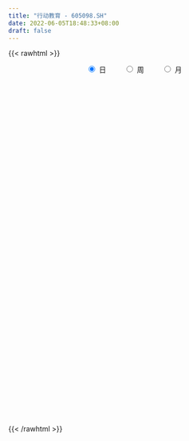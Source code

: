 ```yaml
---
title: "行动教育 - 605098.SH"
date: 2022-06-05T18:48:33+08:00
draft: false
---
```

{{< rawhtml >}}
    <div style="text-align: center">
        <label style="padding: 1rem;"><input style="margin-right: .5rem" type="radio" name="period" value="D" checked onclick="period_change(this)">日</label>
        <label style="padding: 1rem;"><input style="margin-right: .5rem" type="radio" name="period" value="W" onclick="period_change(this)">周</label>
        <label style="padding: 1rem;"><input style="margin-right: .5rem" type="radio" name="period" value="M" onclick="period_change(this)">月</label>
    </div>
    <div id="chart" style="height: 700px;"></div> 
    <script type="text/javascript">
        const D_v = [2708.9,3433.32,2031.47,1188.24,88921.73,24541.11,76545.53,67917.39,55594.19,61184.71,65085.19,68306.46,35056.23,38149.09,44992.97,60008.95,37843.49,46864.68,26922.52,27688.81,34884.51,39158.3,21946.14,17954.64,24813.04,25591.34,24870.47,17180.55,19328.67,13598.9,11005.01,13348.72,11927.45,13403.04,26326.42,11256.84,27319.66,28085.72,27625.29,30646.52,19351.04,23444.44,23997.16,13914.78,15593.89,24766.72,16445.41,14487.59,15090.32,15506.86,8497.97,9507.44,9608.8,7813.86,10969.13,17890.78,13122.64,16877.73,11152.66,9488.5,9199.28,18329.6,10280.88,10812.22,13170.72,14529.5,8125.69,6906.46,8785.16,9010.91,5047.06,7939.89,6093.78,5892.89,6834.21,7199.89,5573.08,7252.65,4680.25,4062.16,5730.01,4446.05,13810.1,38346.65,34321.02,22226.93,13428.24,10054.29,6101.13,10394.94,6092.37,8559.08,11655.45,23504.11,23008.16,10423.86,7395.56,6712.32,5946.26,8556.08,4031.0,7866.64,7121.16,4985.34,6142.0,5236.66,4822.13,5345.07,10725.96,5985.1,4528.89,3790.32,9291.86,3866.86,25796.49,20833.47,20258.09,16238.39,35228.8,32819.03,17156.57,19571.97,20610.32,10632.98,16555.93,17543.14,11912.74,13472.78,15400.16,8715.0,12553.67,10018.43,6305.89,6488.08,5742.0,4407.0,7352.0,10748.57,5532.0,5222.0,11807.88,9476.13,6626.37,9030.58,6951.86,12441.38,15689.24,21891.46,9296.13,6645.12,11656.63,21676.5,9588.47,6161.0,4562.07,13402.93,14513.38,4676.0,8692.17,4531.0,8098.15,4317.0,9314.0,4950.45,7391.56,9462.0,5983.09,5842.83,4378.67,2484.77,13213.03,6144.18,4920.17,19546.53,10455.97,6310.42,11885.72,7563.97,8700.53,6149.32,6822.62,3090.15,5152.78,3375.0,6300.26,3822.0,2904.0,2844.0,5783.89,8573.33,6707.89,3400.89,3265.67,4065.41,3509.0,4374.0,3183.0,7412.27,7442.75,4017.2,2410.78,5637.0,4665.0,10998.0,8028.89,4529.89,4996.0,5597.2,3866.13,3749.08,3337.0,5000.94,5723.0,6209.08,5906.0,5090.0,8503.0,8343.89,6841.85,15310.41,10795.18,9107.35,8606.56,4127.0,3338.0,3246.0,4390.68,3150.57,5322.6,5671.64,3716.08,18442.36,10693.6,8179.0,8463.0,5599.08,5022.06,3689.08,2889.21,3804.14,3982.69,3321.6,11722.78,6540.5,6442.0,6577.16,6480.28,5408.31,11727.0,9875.06,12762.0,6688.78,7955.34,11153.18,9069.48,10591.8,15660.43,18791.03,9650.72,7372.4,7589.41,8578.2,8459.56,9479.03,17026.53,22828.3,19995.03,10293.4,9897.05,9036.58]
const D_histogram = [0.0,0.2533561254,0.6771792307,1.2121665727,1.1414634068,0.7260532773,0.402526828,0.3230268029,-0.0098003096,-0.132302921,0.0586055235,0.259675884,0.2358123019,0.0563617476,0.2105056858,0.3698978728,0.3925546759,0.1908561701,0.0641673499,-0.1947212674,-0.5058623855,-0.6159489842,-0.7070773297,-0.6969713757,-0.6351184889,-0.5949569784,-0.4817103083,-0.4321549072,-0.4822068412,-0.5482100363,-0.5231370223,-0.4691810108,-0.3784591485,-0.2973043167,-0.2844348188,-0.2735482963,-0.1004786626,0.1009447778,0.3112653416,0.6130686876,0.7048280892,0.7491404732,0.907102418,0.8993969032,1.1608179491,1.3467433876,1.3704253605,1.2944331139,1.2520886809,1.260832526,1.1278722925,1.0457874811,0.8322221097,0.5436313876,0.2882759563,0.2324068016,0.4367115726,0.2875852512,-0.0159142446,-0.2636558379,-0.3441606548,-0.5464982126,-0.7865423041,-0.9898952055,-1.150952747,-1.5354484647,-1.7089507886,-1.7799740526,-1.8421648366,-1.7784035183,-1.6994428353,-1.6252612463,-1.3991826002,-1.3118365708,-1.0718035708,-0.7500384649,-0.5740835695,-0.4636117212,-0.3516927589,-0.255419351,-0.2946704936,-0.1978801652,0.1601594102,0.5345373862,0.4286141187,0.2361832249,0.1605389526,0.0429929144,-0.0271056473,-0.152435141,-0.2365418261,-0.2100906357,-0.0278214874,0.3900387026,0.6730310028,0.7070648447,0.7163159646,0.6096369643,0.5270336267,0.3311850477,0.2200108639,0.154471903,-0.0229699399,-0.1029283874,-0.1971320624,-0.1965975516,-0.2594310068,-0.2387581149,-0.2600965573,-0.2894628884,-0.2495478086,-0.1741138934,0.0393640414,0.1251445375,0.267141805,0.3756952735,0.232739979,0.1879962444,0.3873306607,0.6102536108,0.5655739748,0.6943674932,0.8367644281,0.8436606124,0.8788531402,0.9783492877,0.8586243179,0.667718135,0.3500616168,0.1341024118,-0.038370251,-0.2363607699,-0.3743336655,-0.3900215315,-0.4428621598,-0.4533069203,-0.4017747006,-0.2487263483,-0.1811810142,-0.1390845502,-0.0127204471,-0.0105274053,-0.0339228638,-0.0012153458,-0.0154656378,0.0845856649,0.2189325184,0.4367947366,0.4431449311,0.4629993856,0.7789541697,0.7618301537,0.5414818693,0.3751047639,0.2389353916,0.1231878696,0.1402608922,0.1168386654,0.1857826586,0.1630781411,0.217765727,0.1401849328,0.0217388823,-0.0280927528,0.0245558051,-0.1172877615,-0.1978336516,-0.3431379459,-0.4434130081,-0.4957956982,-0.2877316649,-0.1710975853,-0.0951580322,0.130838623,0.1649650591,0.1640962056,0.0331126688,-0.1311518461,-0.2192979184,-0.3694856334,-0.5300611516,-0.5847753543,-0.582976591,-0.5674965271,-0.6712328444,-0.6870086756,-0.7033338253,-0.7347752151,-0.7730064369,-0.7491861017,-0.5922022414,-0.4467020441,-0.2850145188,-0.1854632518,-0.1188047186,-0.1774563697,-0.1797065537,-0.149268728,-0.0172732923,0.0074850403,0.0281701421,0.1172676291,0.0892298366,0.1690061467,0.1107654014,0.0862433604,0.0884117064,0.1408172551,0.1559101791,0.1190281305,0.1016472592,0.0761089783,0.0153524268,0.0282073259,0.1285819488,0.1327530978,-0.0706760834,-0.2970352784,-0.3561066262,-0.1826106677,0.0679866306,0.2106663083,0.356241383,0.4141395712,0.3703467243,0.2732019779,0.2051611741,0.1176180604,0.1178988518,0.1506063481,0.1256374117,0.2812442682,0.1749209618,-0.0342405889,-0.2406569793,-0.3025191748,-0.4447055793,-0.4877333846,-0.5143828704,-0.470123276,-0.3762861326,-0.3422282307,-0.4168435935,-0.453879813,-0.5230984204,-0.696374077,-0.6472314415,-0.6378335782,-0.5643174919,-0.4678590493,-0.5052388681,-0.4338564011,-0.2600427359,-0.0726657477,-0.7071396796,-1.0617935839,-1.1153891612,-1.0093969838,-0.897893218,-0.7401467321,-0.5459587064,-0.40742639,-0.3541456677,-0.2605583913,-0.165165181,0.0128895748,0.1912720254,0.3032750975,0.4111444377,0.5136601243]
const D_fast = [0.0,0.3166951567,0.9098130697,1.7478420549,1.9625047406,1.7286079305,1.5057131882,1.5069698638,1.1716926739,1.0161143322,1.2216741576,1.4876634891,1.5227529825,1.3573928651,1.5641632247,1.81602988,1.936825352,1.7828408888,1.672193906,1.3646249719,0.9270182574,0.6629444127,0.3950467347,0.2309098448,0.1339831094,0.0254053753,0.0182244683,-0.0402588574,-0.2108625016,-0.4139182058,-0.5196294475,-0.5829686887,-0.5868616134,-0.5800328608,-0.6382720677,-0.6957726193,-0.5478226512,-0.3211630164,-0.0330261171,0.4220444007,0.6900108247,0.9216083269,1.3063458762,1.5234895872,2.0751151205,2.5977264058,2.9640147188,3.2116307507,3.4823084879,3.8062604645,3.9552683041,4.134630363,4.129120519,3.9764376439,3.7931512016,3.7953837473,4.1088664114,4.0316364028,3.7241583459,3.4105027931,3.2439578125,2.9049957016,2.4683160341,2.0174893312,1.568693603,0.8003357691,0.1995957481,-0.316421029,-0.8391530222,-1.2199925835,-1.5658926092,-1.8980263319,-2.0217433358,-2.2623564491,-2.2902743418,-2.1560188522,-2.1235848491,-2.1290159311,-2.1050201585,-2.0726015884,-2.1855203544,-2.1382000674,-1.7401206394,-1.2321083167,-1.2308780547,-1.3642631421,-1.3997726763,-1.506570486,-1.5834454595,-1.7468837384,-1.8901258801,-1.9161973486,-1.7408835721,-1.2255137065,-0.7742636556,-0.5634636025,-0.3751334914,-0.3294032506,-0.2802481816,-0.3933004987,-0.4494719665,-0.4763929516,-0.6595772796,-0.7652678239,-0.9087545145,-0.9573693916,-1.0850605985,-1.1240772353,-1.210439817,-1.3121718703,-1.3346437425,-1.3027383007,-1.0794193556,-0.9623527251,-0.7535700063,-0.5510927194,-0.6358630192,-0.6336076927,-0.3374406112,0.0380457416,0.1347595993,0.437144991,0.788733033,1.0065443703,1.2614501832,1.6055336526,1.7004647623,1.6764881131,1.4463469991,1.263913397,1.0818481715,0.8247674601,0.5932111482,0.4800178993,0.316461731,0.1926902405,0.143778785,0.2346455503,0.2568956308,0.2642209573,0.3874049486,0.386966139,0.3550899647,0.3874936461,0.3693769448,0.4905746637,0.6796546467,1.0067155492,1.1238519764,1.2594562773,1.7701496038,1.9434831263,1.8585053091,1.7859043947,1.7094688704,1.6245183157,1.6766565614,1.682444001,1.7978336588,1.8158986766,1.9250276943,1.8824931332,1.7694818033,1.7126269801,1.7714144892,1.6002489822,1.4702446792,1.2391558984,1.0280275842,0.8516959695,0.9878270865,1.0616867699,1.113836815,1.3725431259,1.4479108268,1.4880660246,1.3653606551,1.1683081786,1.0253376267,0.7827785033,0.4896876972,0.288779656,0.1448342716,0.0184402037,-0.2531043247,-0.4406323248,-0.6327909308,-0.8479261244,-1.0794089555,-1.2428851456,-1.2339518456,-1.2001271594,-1.1096932638,-1.0565078098,-1.0195504563,-1.1225661997,-1.1697430221,-1.1766223784,-1.0489452658,-1.0223156731,-0.9945880359,-0.8761736416,-0.8819039749,-0.7598761281,-0.7904255231,-0.7933867239,-0.7691154514,-0.6815055889,-0.6274351201,-0.634560136,-0.6265291926,-0.633040229,-0.6899586737,-0.6700519432,-0.5375318331,-0.5001724097,-0.7212706117,-1.0218886263,-1.1699866306,-1.042143339,-0.7745493831,-0.5792031283,-0.3445677079,-0.1831346268,-0.1343407926,-0.1631850446,-0.1799355549,-0.2380741534,-0.2083186492,-0.1379595658,-0.1315191492,0.0943987742,0.0318057083,-0.1859159896,-0.4524966248,-0.589988614,-0.8433514133,-1.0083125647,-1.1635577681,-1.2368289928,-1.2370633826,-1.2885625383,-1.4673887995,-1.6178949722,-1.8178881847,-2.1652573606,-2.2779225854,-2.4279831167,-2.4955464034,-2.5160527231,-2.6797422589,-2.7168238922,-2.6080209109,-2.4388103597,-3.2500692115,-3.8701715118,-4.2026143793,-4.3489714479,-4.4619409866,-4.4892311837,-4.4315328346,-4.3948571157,-4.4301128104,-4.4016651317,-4.3475632168,-4.1662860672,-3.9400856103,-3.7522637639,-3.5416083142,-3.3106775965]
const D_slow = [0.0,0.0633390313,0.232633839,0.5356754822,0.8210413339,1.0025546532,1.1031863602,1.1839430609,1.1814929835,1.1484172533,1.1630686341,1.2279876051,1.2869406806,1.3010311175,1.3536575389,1.4461320071,1.5442706761,1.5919847186,1.6080265561,1.5593462393,1.4328806429,1.2788933969,1.1021240644,0.9278812205,0.7691015983,0.6203623537,0.4999347766,0.3918960498,0.2713443395,0.1342918305,0.0035075749,-0.1137876778,-0.208402465,-0.2827285441,-0.3538372488,-0.4222243229,-0.4473439886,-0.4221077941,-0.3442914587,-0.1910242868,-0.0148172645,0.1724678538,0.3992434583,0.624092684,0.9142971713,1.2509830182,1.5935893583,1.9171976368,2.230219807,2.5454279385,2.8273960117,3.0888428819,3.2968984093,3.4328062562,3.5048752453,3.5629769457,3.6721548389,3.7440511516,3.7400725905,3.674158631,3.5881184673,3.4514939142,3.2548583381,3.0073845368,2.71964635,2.3357842338,1.9085465367,1.4635530235,1.0030118144,0.5584109348,0.133550226,-0.2727650856,-0.6225607356,-0.9505198783,-1.218470771,-1.4059803872,-1.5495012796,-1.6654042099,-1.7533273996,-1.8171822374,-1.8908498608,-1.9403199021,-1.9002800496,-1.766645703,-1.6594921733,-1.6004463671,-1.5603116289,-1.5495634003,-1.5563398122,-1.5944485974,-1.6535840539,-1.7061067129,-1.7130620847,-1.6155524091,-1.4472946584,-1.2705284472,-1.091449456,-0.9390402149,-0.8072818083,-0.7244855464,-0.6694828304,-0.6308648546,-0.6366073396,-0.6623394365,-0.7116224521,-0.76077184,-0.8256295917,-0.8853191204,-0.9503432597,-1.0227089818,-1.085095934,-1.1286244073,-1.118783397,-1.0874972626,-1.0207118113,-0.9267879929,-0.8686029982,-0.8216039371,-0.7247712719,-0.5722078692,-0.4308143755,-0.2572225022,-0.0480313952,0.1628837579,0.382597043,0.6271843649,0.8418404444,1.0087699781,1.0962853823,1.1298109853,1.1202184225,1.06112823,0.9675448137,0.8700394308,0.7593238908,0.6459971608,0.5455534856,0.4833718986,0.438076645,0.4033055075,0.4001253957,0.3974935444,0.3890128284,0.388708992,0.3848425825,0.4059889988,0.4607221284,0.5699208125,0.6807070453,0.7964568917,0.9911954341,1.1816529725,1.3170234399,1.4107996308,1.4705334787,1.5013304461,1.5363956692,1.5656053355,1.6120510002,1.6528205355,1.7072619672,1.7423082004,1.747742921,1.7407197328,1.7468586841,1.7175367437,1.6680783308,1.5822938443,1.4714405923,1.3474916677,1.2755587515,1.2327843552,1.2089948471,1.2417045029,1.2829457677,1.3239698191,1.3322479863,1.2994600247,1.2446355451,1.1522641368,1.0197488489,0.8735550103,0.7278108625,0.5859367308,0.4181285197,0.2463763508,0.0705428945,-0.1131509093,-0.3064025185,-0.493699044,-0.6417496043,-0.7534251153,-0.824678745,-0.871044558,-0.9007457376,-0.94510983,-0.9900364685,-1.0273536505,-1.0316719735,-1.0298007134,-1.0227581779,-0.9934412707,-0.9711338115,-0.9288822748,-0.9011909245,-0.8796300844,-0.8575271578,-0.822322844,-0.7833452992,-0.7535882666,-0.7281764518,-0.7091492072,-0.7053111005,-0.6982592691,-0.6661137819,-0.6329255074,-0.6505945283,-0.7248533479,-0.8138800044,-0.8595326713,-0.8425360137,-0.7898694366,-0.7008090909,-0.5972741981,-0.504687517,-0.4363870225,-0.385096729,-0.3556922139,-0.3262175009,-0.2885659139,-0.257156561,-0.1868454939,-0.1431152535,-0.1516754007,-0.2118396455,-0.2874694392,-0.398645834,-0.5205791802,-0.6491748978,-0.7667057168,-0.8607772499,-0.9463343076,-1.050545206,-1.1640151592,-1.2947897643,-1.4688832836,-1.6306911439,-1.7901495385,-1.9312289115,-2.0481936738,-2.1745033908,-2.2829674911,-2.3479781751,-2.366144612,-2.5429295319,-2.8083779279,-3.0872252182,-3.3395744641,-3.5640477686,-3.7490844516,-3.8855741282,-3.9874307257,-4.0759671426,-4.1411067405,-4.1823980357,-4.179175642,-4.1313576357,-4.0555388613,-3.9527527519,-3.8243377208]
const D_data = [['2021-04-21', 33.1, 39.72, 33.1, 39.72],['2021-04-22', 43.69, 43.69, 43.69, 43.69],['2021-04-23', 48.06, 48.06, 48.06, 48.06],['2021-04-26', 52.87, 52.87, 52.87, 52.87],['2021-04-27', 48.73, 47.58, 47.58, 56.0],['2021-04-28', 42.82, 42.82, 42.82, 43.68],['2021-04-29', 41.0, 42.57, 39.78, 45.3],['2021-04-30', 44.04, 44.99, 43.01, 45.78],['2021-05-06', 42.6, 40.99, 40.49, 43.7],['2021-05-07', 41.3, 42.5, 39.16, 44.5],['2021-05-10', 42.49, 46.75, 40.66, 46.75],['2021-05-11', 46.0, 48.24, 44.8, 50.05],['2021-05-12', 46.8, 46.28, 44.8, 46.81],['2021-05-13', 45.73, 44.08, 43.0, 47.98],['2021-05-14', 43.02, 48.49, 42.61, 48.49],['2021-05-17', 51.09, 49.84, 47.81, 51.98],['2021-05-18', 48.51, 49.14, 47.68, 51.2],['2021-05-19', 48.66, 46.3, 44.79, 49.37],['2021-05-20', 46.0, 46.68, 45.71, 47.57],['2021-05-21', 46.08, 44.15, 43.58, 46.57],['2021-05-24', 43.8, 41.88, 41.33, 43.93],['2021-05-25', 42.86, 43.0, 42.1, 44.99],['2021-05-26', 43.25, 42.33, 42.23, 44.29],['2021-05-27', 42.25, 42.96, 41.58, 43.5],['2021-05-28', 42.66, 43.39, 42.51, 44.58],['2021-05-31', 43.43, 43.0, 42.43, 44.7],['2021-06-01', 42.55, 43.98, 42.52, 44.55],['2021-06-02', 43.65, 43.32, 42.73, 44.22],['2021-06-03', 43.4, 41.75, 41.42, 43.6],['2021-06-04', 41.5, 40.85, 40.79, 41.93],['2021-06-07', 40.88, 41.46, 40.3, 41.58],['2021-06-08', 41.85, 41.63, 41.6, 42.88],['2021-06-09', 41.0, 42.12, 40.7, 42.8],['2021-06-10', 42.18, 42.16, 42.12, 43.45],['2021-06-11', 43.01, 41.28, 40.39, 43.47],['2021-06-15', 40.87, 41.04, 40.33, 41.57],['2021-06-16', 40.81, 43.36, 40.22, 43.64],['2021-06-17', 42.8, 44.67, 42.55, 45.5],['2021-06-18', 43.88, 46.01, 43.35, 46.89],['2021-06-21', 45.84, 48.88, 45.76, 49.85],['2021-06-22', 48.81, 47.83, 47.48, 50.05],['2021-06-23', 47.6, 48.2, 47.52, 50.2],['2021-06-24', 48.97, 50.88, 46.53, 50.88],['2021-06-25', 51.5, 50.01, 49.51, 51.59],['2021-06-28', 50.18, 55.01, 49.31, 55.01],['2021-06-29', 55.14, 56.44, 55.14, 60.28],['2021-06-30', 57.0, 56.27, 55.51, 58.56],['2021-07-01', 56.56, 56.2, 55.93, 59.45],['2021-07-02', 55.4, 57.62, 53.7, 58.37],['2021-07-05', 57.0, 59.52, 56.42, 60.2],['2021-07-06', 59.35, 58.75, 58.6, 61.18],['2021-07-07', 58.25, 60.1, 58.25, 60.85],['2021-07-08', 59.8, 58.86, 57.6, 61.18],['2021-07-09', 58.8, 57.59, 57.0, 59.87],['2021-07-12', 57.67, 57.36, 56.1, 59.0],['2021-07-13', 58.15, 59.73, 55.0, 61.28],['2021-07-14', 58.63, 64.18, 58.63, 64.48],['2021-07-15', 63.03, 60.72, 59.9, 64.07],['2021-07-16', 61.0, 58.2, 57.9, 61.5],['2021-07-19', 57.97, 57.82, 56.5, 59.44],['2021-07-20', 56.88, 59.3, 56.88, 60.68],['2021-07-21', 61.36, 57.15, 54.55, 61.38],['2021-07-22', 58.01, 55.42, 55.18, 58.01],['2021-07-23', 55.33, 54.41, 52.3, 56.5],['2021-07-26', 53.04, 53.5, 50.31, 54.95],['2021-07-27', 52.1, 48.5, 48.5, 53.99],['2021-07-28', 48.5, 48.63, 45.0, 49.7],['2021-07-29', 48.65, 48.09, 47.47, 50.38],['2021-07-30', 47.68, 46.56, 46.0, 48.35],['2021-08-02', 46.66, 46.8, 45.2, 47.75],['2021-08-03', 46.6, 46.03, 45.21, 46.93],['2021-08-04', 46.9, 45.04, 44.92, 47.48],['2021-08-05', 46.82, 46.48, 45.82, 46.99],['2021-08-06', 45.8, 44.39, 43.95, 46.1],['2021-08-09', 45.1, 46.08, 43.51, 46.43],['2021-08-10', 45.98, 47.71, 45.39, 48.3],['2021-08-11', 47.5, 46.49, 46.36, 48.18],['2021-08-12', 46.0, 45.8, 43.9, 47.04],['2021-08-13', 46.31, 45.85, 44.79, 46.31],['2021-08-16', 44.49, 45.72, 44.49, 47.35],['2021-08-17', 44.0, 43.69, 43.54, 46.19],['2021-08-18', 43.71, 45.08, 43.71, 45.1],['2021-08-19', 44.2, 49.3, 44.16, 49.53],['2021-08-20', 50.0, 51.51, 49.3, 54.23],['2021-08-23', 52.11, 46.36, 46.36, 52.11],['2021-08-24', 45.07, 44.5, 43.79, 45.85],['2021-08-25', 44.8, 45.17, 44.32, 45.79],['2021-08-26', 44.75, 43.98, 43.6, 44.97],['2021-08-27', 43.98, 43.85, 43.29, 44.65],['2021-08-30', 43.58, 42.33, 41.46, 44.08],['2021-08-31', 42.3, 41.89, 41.67, 42.52],['2021-09-01', 41.8, 42.7, 41.18, 43.14],['2021-09-02', 43.0, 44.88, 42.5, 45.3],['2021-09-03', 46.0, 49.37, 45.0, 49.37],['2021-09-06', 49.0, 49.79, 46.8, 50.7],['2021-09-07', 48.0, 47.89, 47.69, 49.55],['2021-09-08', 47.9, 48.1, 47.03, 48.4],['2021-09-09', 48.75, 46.77, 46.27, 48.9],['2021-09-10', 46.3, 46.89, 46.3, 48.28],['2021-09-13', 46.88, 44.95, 44.87, 46.89],['2021-09-14', 44.95, 45.3, 44.37, 45.77],['2021-09-15', 44.9, 45.45, 43.71, 45.5],['2021-09-16', 45.18, 43.35, 43.22, 45.18],['2021-09-17', 43.3, 43.73, 42.89, 44.23],['2021-09-22', 42.99, 42.86, 41.88, 43.4],['2021-09-23', 43.72, 43.53, 42.72, 43.72],['2021-09-24', 43.08, 42.27, 42.27, 43.4],['2021-09-27', 42.27, 42.88, 41.74, 43.3],['2021-09-28', 43.0, 42.02, 40.55, 43.02],['2021-09-29', 41.3, 41.42, 41.3, 42.88],['2021-09-30', 41.84, 41.95, 41.6, 42.68],['2021-10-08', 42.14, 42.38, 41.71, 42.76],['2021-10-11', 42.39, 44.68, 42.23, 44.73],['2021-10-12', 44.69, 43.8, 43.36, 45.0],['2021-10-13', 46.0, 45.13, 43.3, 47.7],['2021-10-14', 43.02, 45.51, 42.69, 46.49],['2021-10-15', 44.58, 42.38, 42.15, 45.1],['2021-10-18', 42.9, 43.15, 42.07, 43.65],['2021-10-19', 42.93, 46.75, 42.62, 47.47],['2021-10-20', 48.63, 48.5, 46.34, 49.99],['2021-10-21', 48.5, 46.03, 45.65, 48.73],['2021-10-22', 46.42, 48.89, 45.71, 49.36],['2021-10-25', 48.99, 50.39, 47.0, 50.84],['2021-10-26', 50.38, 49.78, 49.39, 50.78],['2021-10-27', 50.09, 50.98, 47.47, 51.67],['2021-10-28', 49.0, 52.97, 48.39, 54.8],['2021-10-29', 52.64, 51.01, 50.83, 53.8],['2021-11-01', 51.65, 50.02, 49.56, 52.67],['2021-11-02', 50.4, 47.61, 47.5, 50.4],['2021-11-03', 47.43, 47.79, 47.0, 48.88],['2021-11-04', 47.4, 47.48, 45.95, 48.05],['2021-11-05', 47.47, 46.2, 45.71, 47.47],['2021-11-08', 46.2, 45.94, 45.81, 46.95],['2021-11-09', 45.75, 46.88, 45.75, 46.88],['2021-11-10', 46.83, 46.01, 45.81, 46.97],['2021-11-11', 45.8, 46.11, 45.76, 46.49],['2021-11-12', 46.03, 46.74, 45.95, 47.08],['2021-11-15', 46.75, 48.38, 46.43, 48.68],['2021-11-16', 48.37, 47.8, 47.6, 48.7],['2021-11-17', 47.49, 47.71, 47.42, 48.4],['2021-11-18', 47.43, 49.22, 47.03, 49.69],['2021-11-19', 49.13, 48.06, 47.57, 49.8],['2021-11-22', 48.04, 47.72, 47.7, 48.88],['2021-11-23', 47.72, 48.49, 47.72, 49.14],['2021-11-24', 48.83, 48.0, 47.9, 49.0],['2021-11-25', 47.79, 49.75, 47.78, 50.68],['2021-11-26', 49.44, 51.0, 48.62, 51.24],['2021-11-29', 49.99, 53.34, 49.86, 53.98],['2021-11-30', 53.3, 51.74, 51.6, 53.9],['2021-12-01', 52.0, 52.45, 51.25, 52.99],['2021-12-02', 53.9, 57.7, 53.9, 57.7],['2021-12-03', 57.71, 55.11, 52.87, 57.97],['2021-12-06', 55.0, 52.62, 52.53, 55.0],['2021-12-07', 52.81, 52.81, 52.09, 53.9],['2021-12-08', 52.88, 52.82, 52.81, 54.17],['2021-12-09', 53.05, 52.75, 51.8, 54.89],['2021-12-10', 52.25, 54.47, 51.04, 54.66],['2021-12-13', 54.55, 54.27, 53.8, 54.95],['2021-12-14', 54.0, 55.9, 53.85, 56.23],['2021-12-15', 56.54, 55.25, 55.03, 56.54],['2021-12-16', 55.3, 56.7, 54.15, 57.76],['2021-12-17', 56.62, 55.37, 55.31, 57.03],['2021-12-20', 55.48, 54.64, 54.16, 57.88],['2021-12-21', 54.79, 55.29, 54.43, 56.5],['2021-12-22', 55.91, 56.83, 54.8, 57.5],['2021-12-23', 56.83, 54.36, 54.3, 57.35],['2021-12-24', 54.72, 54.64, 54.18, 55.77],['2021-12-27', 54.3, 53.23, 53.03, 54.3],['2021-12-28', 53.0, 53.03, 52.5, 53.68],['2021-12-29', 53.08, 53.04, 52.5, 53.49],['2021-12-30', 53.0, 56.6, 52.97, 57.58],['2021-12-31', 56.68, 56.33, 55.33, 56.99],['2022-01-04', 56.33, 56.41, 56.05, 57.9],['2022-01-05', 57.08, 59.3, 57.08, 60.16],['2022-01-06', 59.38, 57.9, 57.1, 59.86],['2022-01-07', 57.74, 57.87, 56.91, 59.05],['2022-01-10', 60.5, 56.15, 54.81, 60.5],['2022-01-11', 56.56, 55.08, 55.0, 57.18],['2022-01-12', 55.12, 55.39, 55.01, 56.95],['2022-01-13', 55.57, 53.9, 53.7, 55.77],['2022-01-14', 54.12, 52.72, 52.5, 54.37],['2022-01-17', 52.51, 53.15, 52.37, 53.68],['2022-01-18', 53.27, 53.36, 52.66, 53.99],['2022-01-19', 52.94, 53.21, 52.5, 53.98],['2022-01-20', 53.79, 51.05, 51.01, 53.79],['2022-01-21', 51.24, 51.33, 50.64, 52.3],['2022-01-24', 51.33, 50.7, 49.9, 51.97],['2022-01-25', 51.0, 49.8, 49.8, 51.65],['2022-01-26', 50.07, 48.89, 47.81, 50.59],['2022-01-27', 48.89, 48.96, 47.51, 50.37],['2022-01-28', 48.88, 50.5, 48.33, 50.7],['2022-02-07', 50.98, 50.66, 50.12, 51.87],['2022-02-08', 50.45, 51.29, 50.03, 51.66],['2022-02-09', 51.67, 50.91, 50.29, 52.39],['2022-02-10', 50.88, 50.7, 49.85, 50.88],['2022-02-11', 50.69, 48.9, 48.8, 50.98],['2022-02-14', 48.7, 49.16, 47.86, 49.81],['2022-02-15', 49.8, 49.37, 48.1, 50.02],['2022-02-16', 49.57, 50.87, 49.55, 51.16],['2022-02-17', 50.87, 49.8, 49.6, 51.08],['2022-02-18', 49.5, 49.74, 49.12, 50.07],['2022-02-21', 49.38, 50.81, 49.0, 51.4],['2022-02-22', 50.6, 49.45, 48.84, 50.6],['2022-02-23', 49.24, 50.91, 49.24, 52.24],['2022-02-24', 50.61, 49.22, 48.57, 51.3],['2022-02-25', 50.1, 49.37, 49.03, 50.58],['2022-02-28', 49.7, 49.59, 48.29, 50.4],['2022-03-01', 49.6, 50.34, 49.54, 50.87],['2022-03-02', 50.32, 50.06, 49.33, 50.34],['2022-03-03', 49.99, 49.35, 49.23, 50.18],['2022-03-04', 49.19, 49.43, 48.75, 49.98],['2022-03-07', 49.1, 49.18, 47.68, 49.61],['2022-03-08', 51.39, 48.44, 48.25, 51.39],['2022-03-09', 49.69, 49.15, 48.04, 49.87],['2022-03-10', 49.67, 50.52, 49.67, 50.98],['2022-03-11', 50.27, 49.61, 49.12, 50.28],['2022-03-14', 49.3, 46.4, 46.37, 49.41],['2022-03-15', 46.39, 44.7, 43.94, 46.39],['2022-03-16', 45.0, 45.65, 43.0, 45.81],['2022-03-17', 47.53, 48.54, 47.51, 50.2],['2022-03-18', 48.41, 50.49, 48.41, 51.15],['2022-03-21', 50.55, 50.2, 49.05, 50.82],['2022-03-22', 50.49, 51.14, 49.74, 51.7],['2022-03-23', 51.2, 50.81, 50.5, 51.73],['2022-03-24', 51.0, 49.81, 49.71, 51.0],['2022-03-25', 49.77, 48.95, 48.84, 50.2],['2022-03-28', 48.9, 49.0, 47.51, 49.39],['2022-03-29', 48.88, 48.41, 48.31, 49.6],['2022-03-30', 48.48, 49.32, 47.74, 49.39],['2022-03-31', 49.43, 49.88, 48.75, 50.36],['2022-04-01', 49.54, 49.25, 49.05, 50.38],['2022-04-06', 50.8, 52.0, 50.74, 54.18],['2022-04-07', 51.0, 49.01, 48.91, 51.81],['2022-04-08', 48.96, 46.9, 46.85, 49.22],['2022-04-11', 46.88, 45.67, 44.6, 46.88],['2022-04-12', 45.66, 46.5, 44.6, 46.77],['2022-04-13', 46.0, 44.59, 44.25, 46.22],['2022-04-14', 44.8, 44.89, 44.59, 45.41],['2022-04-15', 44.89, 44.42, 44.01, 44.89],['2022-04-18', 44.56, 44.86, 43.7, 45.89],['2022-04-19', 44.48, 45.4, 44.41, 45.85],['2022-04-20', 45.13, 44.58, 44.3, 45.9],['2022-04-21', 44.0, 42.66, 42.06, 46.37],['2022-04-22', 42.13, 42.32, 42.0, 43.42],['2022-04-25', 42.3, 41.06, 41.0, 42.84],['2022-04-26', 41.06, 38.41, 38.18, 41.52],['2022-04-27', 38.41, 40.1, 37.21, 40.79],['2022-04-28', 40.56, 39.0, 38.66, 40.99],['2022-04-29', 39.0, 39.28, 38.6, 40.5],['2022-05-05', 40.0, 39.33, 38.5, 40.37],['2022-05-06', 38.36, 37.12, 36.79, 38.5],['2022-05-09', 36.74, 37.88, 36.6, 38.45],['2022-05-10', 37.29, 39.22, 36.83, 39.39],['2022-05-11', 39.0, 39.9, 38.82, 40.66],['2022-05-12', 28.0, 27.72, 27.0, 28.0],['2022-05-13', 27.5, 27.45, 26.53, 27.85],['2022-05-16', 27.46, 28.82, 26.58, 29.3],['2022-05-17', 28.43, 29.65, 28.09, 30.49],['2022-05-18', 29.7, 29.05, 28.99, 30.1],['2022-05-19', 28.31, 29.18, 28.31, 29.34],['2022-05-20', 29.18, 29.53, 28.65, 29.9],['2022-05-23', 29.38, 28.79, 28.5, 30.0],['2022-05-24', 28.79, 27.36, 27.3, 28.97],['2022-05-25', 27.36, 27.43, 27.05, 27.74],['2022-05-26', 27.88, 27.2, 26.96, 28.3],['2022-05-27', 27.38, 28.32, 26.99, 29.72],['2022-05-30', 27.79, 28.78, 26.89, 28.95],['2022-05-31', 28.69, 28.35, 27.9, 28.73],['2022-06-01', 28.3, 28.61, 28.05, 29.14],['2022-06-02', 28.55, 28.93, 28.08, 28.98]]
const W_v = [8173.69,259114.0,116778.9,251589.94,199328.45,138756.63,100569.93,76010.64,94287.51,111353.94,86383.93,50934.93,70012.94,58110.48,51517.53,33984.53,31540.08,66394.97,86131.61,60205.95,53486.16,32560.22,16200.79,26585.02,3790.32,80046.77,121014.76,77255.11,60160.04,30294.97,42786.58,50739.43,71165.84,48227.85,30314.32,37101.1,32063.48,41233.09,41122.16,21740.19,26813.11,18614.97,24466.0,33858.78,21545.41,27929.02,49794.33,28424.91,22251.57,37314.96,25662.43,29371.71,36634.75,22637.06,45458.58,59063.99,66371.62,49222.06]
const W_histogram = [0.0,-0.1959202279,-0.4669082102,-0.2285036013,-0.3420348097,-0.4409542737,-0.6381202752,-0.6955366689,-0.3863496302,0.0907029164,0.8781374646,1.3292664136,1.5837702412,1.4172842873,0.7333275703,0.1216972741,-0.1811568051,-0.0061527411,-0.3908477116,-0.2641772175,-0.3335722308,-0.5648552374,-0.7757048166,-0.8881739111,-0.8831966321,-0.8302957703,-0.3327850824,0.1379170389,0.1245703361,0.1496714445,0.2469917007,0.4872975025,0.878182664,1.0378217458,1.1400655169,1.0943539999,1.1102477402,1.1518181574,0.7777376308,0.4009268591,0.0769819641,-0.2461609553,-0.3955853759,-0.5046110859,-0.5540086529,-0.5545221354,-0.4784328703,-0.5116675134,-0.493091354,-0.6110079345,-0.8151978237,-1.036649467,-1.3149374524,-1.5551044874,-2.2345143538,-2.3986668696,-2.435753981,-2.2695550667]
const W_fast = [0.0,-0.2449002849,-0.6326153197,-0.4513366111,-0.6503765219,-0.8595345543,-1.2162306247,-1.4475311856,-1.2349315545,-0.7352032788,0.2717656355,1.055211188,1.7056575759,1.8934926938,1.3928678694,0.8116618917,0.4635186112,0.6369844899,0.1545775916,0.2152037813,0.0624157102,-0.3100811057,-0.714856889,-1.0493694613,-1.2651913403,-1.4198644211,-1.0055500038,-0.5003686227,-0.4825727416,-0.4200537721,-0.2609855906,0.1011445868,0.7115754142,1.1306699325,1.5179300828,1.7458070658,2.0392627412,2.3687876977,2.1891415788,1.9125625218,1.6078631179,1.2231799597,0.9748591952,0.7396807136,0.5517809834,0.4126369671,0.3691180145,0.2079664931,0.103269814,-0.1673987501,-0.5753880952,-1.0560021052,-1.6630244538,-2.2919676106,-3.5300060655,-4.2938252987,-4.9398509053,-5.3410407577]
const W_slow = [0.0,-0.048980057,-0.1657071095,-0.2228330098,-0.3083417122,-0.4185802807,-0.5781103495,-0.7519945167,-0.8485819242,-0.8259061952,-0.606371829,-0.2740552256,0.1218873347,0.4762084065,0.6595402991,0.6899646176,0.6446754163,0.643137231,0.5454253031,0.4793809988,0.3959879411,0.2547741317,0.0608479276,-0.1611955502,-0.3819947082,-0.5895686508,-0.6727649214,-0.6382856617,-0.6071430777,-0.5697252165,-0.5079772914,-0.3861529157,-0.1666072497,0.0928481867,0.3778645659,0.6514530659,0.929015001,1.2169695403,1.411403948,1.5116356628,1.5308811538,1.469340915,1.370444571,1.2442917995,1.1057896363,0.9671591025,0.8475508849,0.7196340065,0.596361168,0.4436091844,0.2398097285,-0.0193526383,-0.3480870014,-0.7368631232,-1.2954917117,-1.8951584291,-2.5040969243,-3.071485691]
const W_data = [['2021-04-23', 33.1, 48.06, 33.1, 48.06],['2021-04-30', 52.87, 44.99, 39.78, 56.0],['2021-05-07', 42.6, 42.5, 39.16, 44.5],['2021-05-14', 42.49, 48.49, 40.66, 50.05],['2021-05-21', 51.09, 44.15, 43.58, 51.98],['2021-05-28', 43.8, 43.39, 41.33, 44.99],['2021-06-04', 43.43, 40.85, 40.79, 44.7],['2021-06-11', 40.88, 41.28, 40.3, 43.47],['2021-06-18', 40.87, 46.01, 40.22, 46.89],['2021-06-25', 45.84, 50.01, 45.76, 51.59],['2021-07-02', 50.18, 57.62, 49.31, 60.28],['2021-07-09', 57.0, 57.59, 56.42, 61.18],['2021-07-16', 57.67, 58.2, 55.0, 64.48],['2021-07-23', 57.97, 54.41, 52.3, 61.38],['2021-07-30', 53.04, 46.56, 45.0, 54.95],['2021-08-06', 46.66, 44.39, 43.95, 47.75],['2021-08-13', 45.1, 45.85, 43.51, 48.3],['2021-08-20', 44.49, 51.51, 43.54, 54.23],['2021-08-27', 52.11, 43.85, 43.29, 52.11],['2021-09-03', 43.58, 49.37, 41.18, 49.37],['2021-09-10', 49.0, 46.89, 46.27, 50.7],['2021-09-17', 46.88, 43.73, 42.89, 46.89],['2021-09-24', 42.99, 42.27, 41.88, 43.72],['2021-09-30', 42.27, 41.95, 40.55, 43.3],['2021-10-08', 42.14, 42.38, 41.71, 42.76],['2021-10-15', 42.39, 42.38, 42.15, 47.7],['2021-10-22', 42.9, 48.89, 42.07, 49.99],['2021-10-29', 48.99, 51.01, 47.0, 54.8],['2021-11-05', 51.65, 46.2, 45.71, 52.67],['2021-11-12', 46.2, 46.74, 45.75, 47.08],['2021-11-19', 46.75, 48.06, 46.43, 49.8],['2021-11-26', 48.04, 51.0, 47.7, 51.24],['2021-12-03', 49.99, 55.11, 49.86, 57.97],['2021-12-10', 55.0, 54.47, 51.04, 55.0],['2021-12-17', 54.55, 55.37, 53.8, 57.76],['2021-12-24', 55.48, 54.64, 54.16, 57.88],['2021-12-31', 54.3, 56.33, 52.5, 57.58],['2022-01-07', 56.33, 57.87, 56.05, 60.16],['2022-01-14', 60.5, 52.72, 52.5, 60.5],['2022-01-21', 52.51, 51.33, 50.64, 53.99],['2022-01-28', 51.33, 50.5, 47.51, 51.97],['2022-02-11', 50.98, 48.9, 48.8, 52.39],['2022-02-18', 48.7, 49.74, 47.86, 51.16],['2022-02-25', 49.38, 49.37, 48.57, 52.24],['2022-03-04', 49.7, 49.43, 48.29, 50.87],['2022-03-11', 49.1, 49.61, 47.68, 51.39],['2022-03-18', 49.3, 50.49, 43.0, 51.15],['2022-03-25', 50.55, 48.95, 48.84, 51.73],['2022-04-01', 48.9, 49.25, 47.51, 50.38],['2022-04-08', 50.8, 46.9, 46.85, 54.18],['2022-04-15', 46.88, 44.42, 44.01, 46.88],['2022-04-22', 44.56, 42.32, 42.0, 46.37],['2022-04-29', 42.3, 39.28, 37.21, 42.84],['2022-05-06', 40.0, 37.12, 36.79, 40.37],['2022-05-13', 36.74, 27.45, 26.53, 40.66],['2022-05-20', 27.46, 29.53, 26.58, 30.49],['2022-05-27', 29.38, 28.32, 26.96, 30.0],['2022-06-02', 27.79, 28.93, 26.89, 29.14]]
const M_v = [267287.69,732045.2600000001,413436.7,260153.79,234538.5,172550.83,282106.96,215168.61,187685.0,130908.55,81935.75,141233.16,132699.93,223819.68,18933.63]
const M_histogram = [0.0,-0.126997151,0.6472107467,0.4776862135,0.0460875142,-0.2253965712,0.1925804246,0.4887471549,0.9382622498,0.7932102585,0.5952740205,0.4497915527,-0.3511870018,-1.5412885878,-2.1748436407]
const M_fast = [0.0,-0.1587464387,0.7772641456,0.7271611658,0.3070843451,-0.0207488831,0.4453732188,0.8637267378,1.5478073952,1.6010579685,1.5519402357,1.518905656,0.630130351,-0.9452933819,-2.122559345]
const M_slow = [0.0,-0.0317492877,0.1300533989,0.2494749523,0.2609968309,0.2046476881,0.2527927942,0.3749795829,0.6095451454,0.80784771,0.9566662151,1.0691141033,0.9813173528,0.5959952059,0.0522842957]
const M_data = [['2021-04-30', 33.1, 44.99, 33.1, 56.0],['2021-05-31', 42.6, 43.0, 39.16, 51.98],['2021-06-30', 42.55, 56.27, 40.22, 60.28],['2021-07-30', 56.56, 46.56, 45.0, 64.48],['2021-08-31', 46.66, 41.89, 41.46, 54.23],['2021-09-30', 41.8, 41.95, 40.55, 50.7],['2021-10-29', 42.14, 51.01, 41.71, 54.8],['2021-11-30', 51.65, 51.74, 45.71, 53.98],['2021-12-31', 52.0, 56.33, 51.04, 57.97],['2022-01-28', 56.33, 50.5, 47.51, 60.5],['2022-02-28', 50.98, 49.59, 47.86, 52.39],['2022-03-31', 49.6, 49.88, 43.0, 51.73],['2022-04-29', 49.54, 39.28, 37.21, 54.18],['2022-05-31', 40.0, 28.35, 26.53, 40.66],['2022-06-30', 28.3, 28.93, 28.05, 29.14]]
        const D_a = [null,null,null,null,56.0,null,null,null,null,39.16,null,null,null,null,null,51.98,null,null,null,null,41.33,null,null,null,null,44.7,null,null,null,null,null,null,null,null,null,null,40.22,null,null,null,null,null,null,null,null,null,null,null,null,null,61.18,null,null,null,null,55.0,null,null,null,null,null,61.38,null,null,null,null,null,null,null,null,null,null,null,null,43.51,null,null,null,null,null,null,null,null,54.23,null,null,null,null,null,null,null,41.18,null,null,null,null,null,null,null,null,null,null,null,null,null,null,null,null,null,null,null,null,null,null,null,null,null,null,null,null,null,null,null,null,null,54.8,null,null,null,null,null,45.71,null,null,null,null,null,null,null,null,null,null,null,null,null,null,null,null,null,null,null,57.97,null,null,null,null,51.04,null,null,null,null,null,null,null,57.5,null,null,null,52.5,null,null,null,null,60.16,null,null,null,null,null,null,null,null,null,null,null,null,null,null,null,47.51,null,null,null,52.39,null,null,null,null,null,null,null,null,null,null,null,null,null,null,null,null,null,null,null,null,null,null,null,null,43.0,null,null,null,null,51.73,null,null,null,null,null,null,null,null,null,null,null,null,null,null,null,null,null,null,null,null,null,null,null,null,null,null,null,null,null,null,null,26.53,null,null,null,null,null,30.0,null,null,null,null,26.89,null,null,null]
const W_a = [null,56.0,null,null,null,null,null,null,40.22,null,null,null,null,null,null,null,null,54.23,null,null,null,null,null,40.55,null,null,null,null,null,null,null,null,null,null,null,null,null,null,60.5,null,null,null,null,null,null,null,43.0,null,null,null,null,null,null,null,null,null,null,null]
const M_a = [null,null,null,64.48,null,null,null,null,null,null,null,null,null,null,null]
        const D_b = [[{ coord: ['2021-04-27', 51.98] }, { coord: ['2021-06-16', 41.33] }],[{ coord: ['2021-07-06', 61.18] }, { coord: ['2021-08-09', 55.0] }],[{ coord: ['2021-08-09', 54.23] }, { coord: ['2022-03-23', 43.51] }]]
const W_b = [[{ coord: ['2021-04-30', 54.23] }, { coord: ['2022-01-14', 40.55] }]]
const M_b = []
    </script>
{{< /rawhtml >}}